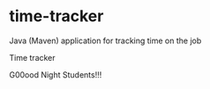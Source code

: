 # time-tracker
Java (Maven) application for tracking time on the job

Time tracker

G00ood Night Students!!!
